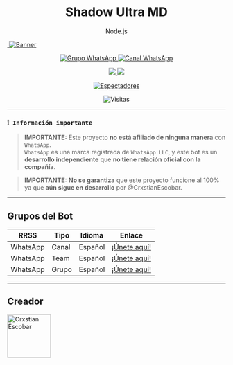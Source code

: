 
<h1 align="center">Shadow Ultra MD</h1>
<p align="center">Node.js</p>

<a href="https://git.io/typing-svg">
  <img

<p align="center">
  <img src="https://files.catbox.moe/e4qg5o.jpg" alt="Banner" />
</p>

<p align="center">
  <a href="https://chat.whatsapp.com/GqKwwoV2JJaJDP2SL7SddX">
    <img src="https://img.shields.io/badge/WhatsApp%20grupo-25D366?style=for-the-badge&logo=whatsapp&logoColor=white" alt="Grupo WhatsApp"/>
  </a>
  <a href="https://whatsapp.com/channel/0029VaJxgcB0bIdvuOwKTM2Y">
    <img src="https://img.shields.io/badge/WhatsApp%20channel-25D366?style=for-the-badge&logo=whatsapp&logoColor=white" alt="Canal WhatsApp"/>
  </a>
</p>

<p align="center">
  <a href="https://api.whatsapp.com/send/?phone=+56983073328&text=Hola%20soporte%20de%20Shadow%20Bot&type=phone_number&app_absent=0" target="_blank">
    <img src="https://img.shields.io/badge/Whatsapp-30302f?style=flat&logo=whatsapp" />
  </a>
  <a href="http://www.instagram.com/usxr.crxxs" target="_blank">
    <img src="https://img.shields.io/badge/Instagram-30302f?style=flat&logo=instagram" />
  </a>
</p>

<p align="center">
  <a href="https://github.com/KillzN/KILLSex/watchers">
    <img title="Espectadores" src="https://img.shields.io/github/watchers/CrxstianEscobar/ShadowUltra-MD?label=Espectadores&style=social" />
  </a>
</p>

<p align="center">
  <img src="https://profile-counter.glitch.me/ShadowUltra-MD/count.svg" alt="Visitas" />
</p>

---

### **`❕ Información importante`**

> **IMPORTANTE:** Este proyecto **no está afiliado de ninguna manera** con `WhatsApp`.\
> `WhatsApp` es una marca registrada de `WhatsApp LLC`, y este bot es un **desarrollo independiente** que **no tiene relación oficial con la compañía**.

> **IMPORTANTE:** **No se garantiza** que este proyecto funcione al 100% ya que **aún sigue en desarrollo** por @CrxstianEscobar.

---

## Grupos del Bot

| RRSS      | Tipo   | Idioma  | Enlace |
|-----------|--------|---------|--------|
| WhatsApp  | Canal  | Español | [¡Únete aquí!](https://whatsapp.com/channel/0029VauTE8AHltY1muYir31n) |
| WhatsApp  | Team   | Español | [¡Únete aquí!](https://whatsapp.com/channel/0029Vafxnat8qIzxOjUrwP41) |
| WhatsApp  | Grupo  | Español | [¡Únete aquí!](https://chat.whatsapp.com/HqhAoXS8TCcJIn0KrbJZKz) |

---

## Creador

<a href="https://github.com/CrxstianEscobar">
  <img src="https://files.catbox.moe/0110im.png" width="100px" alt="Crxstian Escobar"/>
</a>